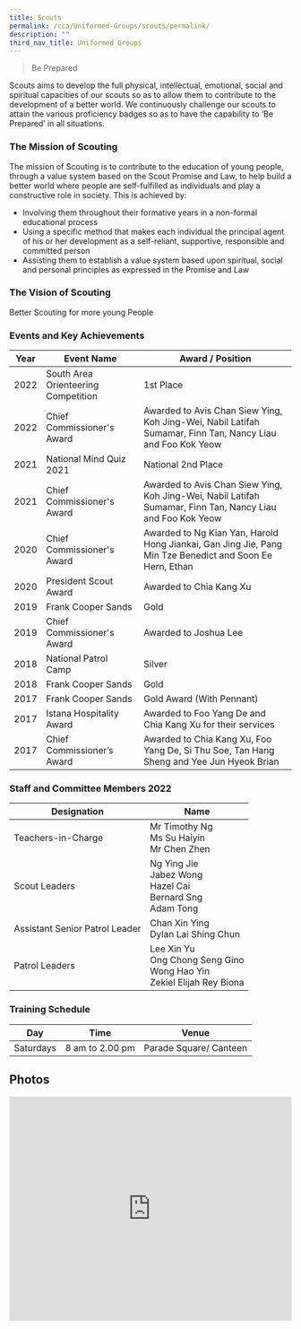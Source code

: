 ```yaml
---
title: Scouts
permalink: /cca/Uniformed-Groups/scouts/permalink/
description: ""
third_nav_title: Uniformed Groups
---
```

> Be Prepared


Scouts aims to develop the full physical, intellectual, emotional, social and spiritual capacities of our scouts so as to allow them to contribute to the development of a better world. We continuously challenge our scouts to attain the various proficiency badges so as to have the capability to ‘Be Prepared’ in all situations.

### The Mission of Scouting

The mission of Scouting is to contribute to the education of young people, through a value system based on the Scout Promise and Law, to help build a better world where people are self-fulfilled as individuals and play a constructive role in society. This is achieved by:

*   Involving them throughout their formative years in a non-formal educational process
*   Using a specific method that makes each individual the principal agent of his or her development as a self-reliant, supportive, responsible and committed person
*   Assisting them to establish a value system based upon spiritual, social and personal principles as expressed in the Promise and Law

### The Vision of Scouting

Better Scouting for more young People

### Events and Key Achievements

| Year | Event Name | Award / Position |
| --- | --- | --- |
| 2022 | South Area Orienteering Competition | 1st Place |
| 2022 | Chief Commissioner's Award | Awarded to Avis Chan Siew Ying, Koh Jing-Wei, Nabil Latifah Sumamar, Finn Tan, Nancy Liau and Foo Kok Yeow |
| 2021 | National Mind Quiz 2021 | National 2nd Place |
| 2021 | Chief Commissioner's Award | Awarded to Avis Chan Siew Ying, Koh Jing-Wei, Nabil Latifah Sumamar, Finn Tan, Nancy Liau and Foo Kok Yeow |
| 2020 | Chief Commissioner's Award | Awarded to Ng Kian Yan, Harold Hong Jiankai, Gan Jing Jie, Pang Min Tze Benedict and Soon Ee Hern, Ethan |
| 2020 | President Scout Award | Awarded to Chia Kang Xu |
| 2019 | Frank Cooper Sands | Gold |
| 2019 | Chief Commissioner's Award | Awarded to Joshua Lee |
| 2018 | National Patrol Camp | Silver |
| 2018 | Frank Cooper Sands | Gold |
| 2017 | Frank Cooper Sands | Gold Award (With Pennant) |
| 2017 | Istana Hospitality Award | Awarded to Foo Yang De and Chia Kang Xu for their services |
| 2017 | Chief Commissioner’s Award | Awarded to Chia Kang Xu, Foo Yang De, Si Thu Soe, Tan Hang Sheng and Yee Jun Hyeok Brian |

### Staff and Committee Members 2022

|Designation | Name |
|---|---|
| Teachers-in-Charge 	| Mr Timothy Ng<br>Ms Su Haiyin<br>Mr Chen Zhen 	|
| Scout Leaders 	| Ng Ying Jie<br>Jabez Wong<br>Hazel Cai<br>Bernard Sng<br>Adam Tong 	|
| Assistant Senior Patrol Leader 	| Chan Xin Ying<br>Dylan Lai Shing Chun 	|
| Patrol Leaders 	| Lee Xin Yu  <br>Ong Chong Seng Gino  <br>Wong Hao Yin  <br>Zekiel Elijah Rey Biona|

### Training Schedule

| Day | Time | Venue |
| --- | --- | --- |
| Saturdays | 8 am to 2.00 pm | Parade Square/ Canteen |

Photos
------
<iframe allowfullscreen="true" height="400" width="100%" frameborder="0" src="https://docs.google.com/presentation/d/e/2PACX-1vTSv49z2FqGOBJxBeuCX052Mpgs59HvKdNLrTCVcyLh0YdjAvpMHAqoSKcvFMaINJwJRmf52Uy5Iko2/embed?start=false&amp;loop=false&amp;delayms=3000"></iframe>